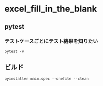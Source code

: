 # excel_fill_in_the_blank

## pytest

### テストケースごとにテスト結果を知りたい

```
pytest -v 
```

## ビルド

```
pyinstaller main.spec --onefile --clean
```
